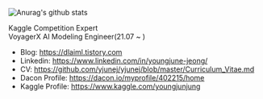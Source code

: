 

![Anurag's github stats](https://github-readme-stats.vercel.app/api?username=yjunej&theme=dark&show_icons=true&count_private=true) 

Kaggle Competition Expert<br />
VoyagerX AI Modeling Engineer(21.07 ~ )

* Blog: https://dlaiml.tistory.com
* Linkedin: https://www.linkedin.com/in/youngjune-jeong/
* CV: https://github.com/yjunej/yjunej/blob/master/Curriculum_Vitae.md
* Dacon Profile: https://dacon.io/myprofile/402215/home
* Kaggle Profile: https://www.kaggle.com/youngjunjung
